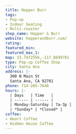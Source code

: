 ```yaml
---
title: Hopper Burr
tags:
- Pop-up
- Indoor Seating
- Multi-roaster
shop_name: Hopper & Burr
website: hopperandburr.com/
rating: 
featured_min: 
featured_max_1: 
map: 33.7472556,-117.8699761
type: Pop-up Coffee Shop
city: Santa Ana
address: |-
  300 N Main St
  Santa Ana, CA 92701
phone: 714-265-7640
hours: |-
  | Days   | Time   |
  | ------ | ------ |
  | Monday-Saturday | 7a-3p |
  | *Sunday* | *Closed* |
coffee:
- Heart Coffee
- Hidden House Coffee
---
```


